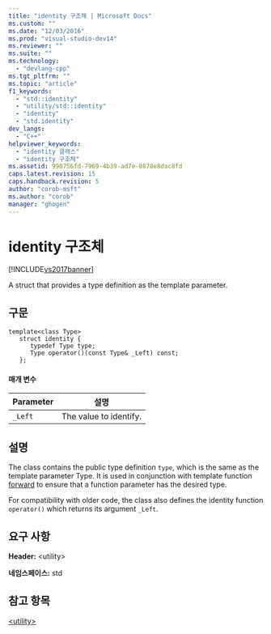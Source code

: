 ```yaml
---
title: "identity 구조체 | Microsoft Docs"
ms.custom: ""
ms.date: "12/03/2016"
ms.prod: "visual-studio-dev14"
ms.reviewer: ""
ms.suite: ""
ms.technology: 
  - "devlang-cpp"
ms.tgt_pltfrm: ""
ms.topic: "article"
f1_keywords: 
  - "std::identity"
  - "utility/std::identity"
  - "identity"
  - "std.identity"
dev_langs: 
  - "C++"
helpviewer_keywords: 
  - "identity 클래스"
  - "identity 구조체"
ms.assetid: 990756fd-7969-4b39-ad7e-0878e8dac8fd
caps.latest.revision: 15
caps.handback.revision: 5
author: "corob-msft"
ms.author: "corob"
manager: "ghogen"
---
```

# identity 구조체
[!INCLUDE[vs2017banner](../assembler/inline/includes/vs2017banner.md)]

A struct that provides a type definition as the template parameter.  
  
## 구문  
  
```  
template<class Type>  
   struct identity {  
      typedef Type type;  
      Type operator()(const Type& _Left) const;  
   };  
```  
  
#### 매개 변수  
  
|Parameter|설명|  
|---------------|--------|  
|`_Left`|The value to identify.|  
  
## 설명  
 The class contains the public type definition `type`, which is the same as the template parameter Type.  It is used in conjunction with template function [forward](../Topic/forward.md) to ensure that a function parameter has the desired type.  
  
 For compatibility with older code, the class also defines the identity function `operator()` which returns its argument `_Left`.  
  
## 요구 사항  
 **Header:** \<utility\>  
  
 **네임스페이스:** std  
  
## 참고 항목  
 [\<utility\>](../standard-library/utility.md)